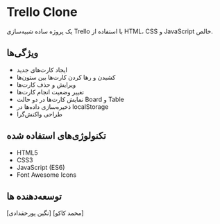 # Trello Clone

یک پروژه ساده شبیه‌سازی Trello با استفاده از HTML، CSS و JavaScript خالص.

## ویژگی‌ها

- ایجاد کارت‌های جدید
- کشیدن و رها کردن کارت‌ها بین ستون‌ها
- ویرایش و حذف کارت‌ها
- تغییر وضعیت انجام کارت‌ها
- نمایش کارت‌ها در دو حالت Board و Table
- ذخیره‌سازی داده‌ها در localStorage
- طراحی واکنش‌گرا


## تکنولوژی‌های استفاده شده

- HTML5
- CSS3
- JavaScript (ES6)
- Font Awesome Icons

##  توسعه‌دهنده ها

[نگین پورحقدادی]
[محمد کاکو]

